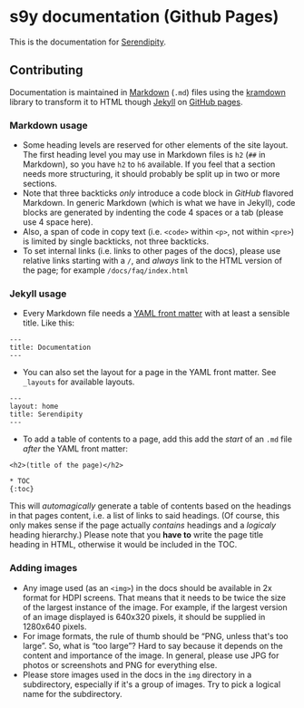 # s9y documentation (Github Pages)

This is the documentation for [Serendipity](http://s9y.org).

## Contributing

Documentation is maintained in [Markdown](https://daringfireball.net/projects/markdown/) (`.md`) files using the [kramdown](http://kramdown.gettalong.org) library to transform it to HTML though [Jekyll](http://jekyllrb.com) on [GitHub pages](https://pages.github.com).

### Markdown usage

* Some heading levels are reserved for other elements of the site layout. The first heading level you may use in Markdown files is `h2` (`##` in Markdown), so you have `h2` to `h6` available. If you feel that a section needs more structuring, it should probably be split up in two or more sections.
* Note that three backticks *only* introduce a code block in *GitHub* flavored Markdown. In generic Markdown (which is what we have in Jekyll), code blocks are generated by indenting the code 4 spaces or a tab (please use 4 space here).
* Also, a span of code in copy text (i.e. `<code>` within `<p>`, not within `<pre>`) is limited by single backticks, not three backticks.
* To set internal links (i.e. links to other pages of the docs), please use relative links starting with a `/`, and *always* link to the HTML version of the page; for example `/docs/faq/index.html`

### Jekyll usage

* Every Markdown file needs a [YAML front matter](http://jekyllrb.com/docs/frontmatter/) with at least a sensible title. Like this:

```
---
title: Documentation
---
```

* You can also set the layout for a page in the YAML front matter. See `_layouts` for available layouts.

```
---
layout: home
title: Serendipity
---
```

* To add a table of contents to a page, add this add the *start* of an `.md` file *after* the YAML front matter:

```
<h2>(title of the page)</h2>

* TOC
{:toc}
```

This will *automagically* generate a table of contents based on the headings in that pages content, i.e. a list of links to said headings. (Of course, this only makes sense if the page actually *contains* headings and a *logicaly* heading hierarchy.) Please note that you **have to** write the page title heading in HTML, otherwise it would be included in the TOC.

### Adding images

* Any image used (as an `<img>`) in the docs should be available in 2x format for HDPI screens. That means that it needs to be twice the size of the largest instance of the image. For example, if the largest version of an image displayed is 640x320 pixels, it should be supplied in 1280x640 pixels.
* For image formats, the rule of thumb should be “PNG, unless that's too large”. So, what is “too large”? Hard to say because it depends on the content and importance of the image. In general, please use JPG for photos or screenshots and PNG for everything else.
* Please store images used in the docs in the `img` directory in a subdirectory, especially if it's a group of images. Try to pick a logical name for the subdirectory.
